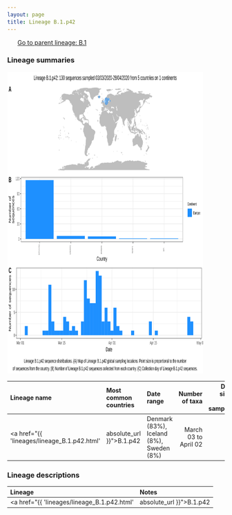 ```yaml
---
layout: page
title: Lineage B.1.p42
---
```




<p>
<ul class="actions small">
	 <a href="{{ 'lineages/lineage_B.1.html' | absolute_url }}" class="button special fit">Go to parent lineage: B.1</a>
</ul>
</p>
<h3> Lineage summaries</h3>

<img src="../assets/images/B.1.p42.svg" alt="B.1.p42 lineage summary figure" width="90%" height="700px" />


| Lineage name | Most common countries | Date range | Number of taxa |  Days since last sampling | Known Travel | Recall value |
|:-----|:-----|:-------|-------:|-------:|:---------|--------:|
| <a href="{{ 'lineages/lineage_B.1.p42.html' | absolute_url }}">B.1.p42</a> | Denmark (83%), Iceland (8%), Sweden (8%) | March 03 to April 02 | 63 | 38 | Faroe_Islands to Iceland (1)<br/> Denmark to Iceland (2)<br/> UK to Iceland (1)<br/> | 77.78 |

<h3>Lineage descriptions</h3>

| Lineage | Notes |
|:-----|:-----|
| <a href="{{ 'lineages/lineage_B.1.p42.html' | absolute_url }}">B.1.p42</a> | Sweden/ Denmark lineage, split up in the tree this week |

